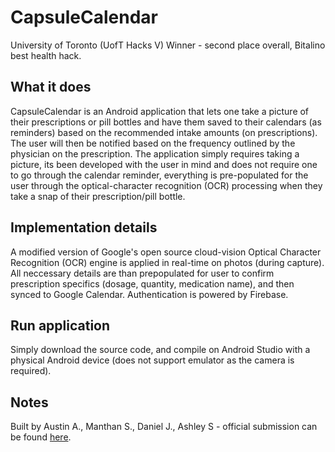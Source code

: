 # CapsuleCalendar

University of Toronto (UofT Hacks V) Winner - second place overall, Bitalino best health hack.

## What it does
CapsuleCalendar is an Android application that lets one take a picture of their prescriptions or pill bottles and have them saved to their calendars (as reminders) based on the recommended intake amounts (on prescriptions). The user will then be notified based on the frequency outlined by the physician on the prescription. The application simply requires taking a picture, its been developed with the user in mind and does not require one to go through the calendar reminder, everything is pre-populated for the user through the optical-character recognition (OCR) processing when they take a snap of their prescription/pill bottle.

## Implementation details
A modified version of Google's open source cloud-vision Optical Character Recognition (OCR) engine is applied in real-time on photos (during capture). All neccessary details are than prepopulated for user to confirm prescription specifics (dosage, quantity, medication name), and then synced to Google Calendar. Authentication is powered by Firebase.

## Run application
Simply download the source code, and compile on Android Studio with a physical Android device (does not support emulator as the camera is required).

## Notes
Built by Austin A., Manthan S., Daniel J., Ashley S - official submission can be found [here](https://devpost.com/software/capsulecalendar-hikprv).
